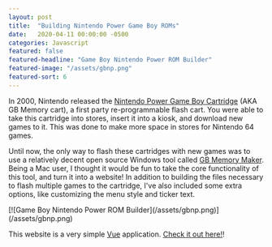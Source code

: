```yaml
---
layout: post
title:  "Building Nintendo Power Game Boy ROMs"
date:   2020-04-11 00:00:00 -0500
categories: Javascript
featured: false
featured-headline: "Game Boy Nintendo Power ROM Builder"
featured-image: "/assets/gbnp.png"
featured-sort: 6
---
```


In 2000, Nintendo released the [Nintendo Power Game Boy Cartridge](https://en.wikipedia.org/wiki/Nintendo_Power_(cartridge)) (AKA GB Memory cart), a first party re-programmable flash cart. You were able to take this cartridge into stores, insert it into a kiosk, and download new games to it. This was done to make more space in stores for Nintendo 64 games.

Until now, the only way to flash these cartridges with new games was to use a relatively decent open source Windows tool called [GB Memory Maker](https://github.com/Infinest/GB-Memory-Binary-Maker). Being a Mac user, I thought it would be fun to take the core functionality of this tool, and turn it into a website! In addition to building the files necessary to flash multiple games to the cartridge, I've also included some extra options, like customizing the menu style and ticker text.

<div class='image-container'>
[![Game Boy Nintendo Power ROM Builder](/assets/gbnp.png)](/assets/gbnp.png)
</div>

This website is a very simple [Vue](https://vuejs.org/) application. [Check it out here!](https://orangeglo.github.io/gbnp)!
